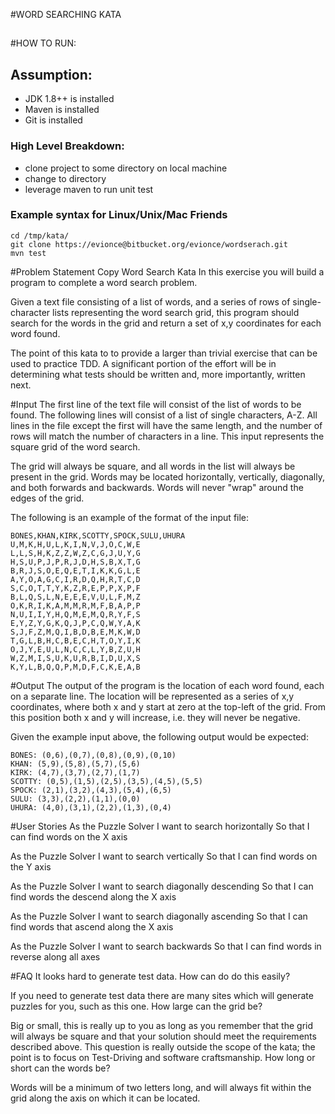 #WORD SEARCHING KATA
##
#HOW TO RUN:
##
## Assumption:
- JDK 1.8++ is installed
- Maven is installed
- Git is installed

### High Level Breakdown:
- clone project to some directory on local machine
- change to directory 
- leverage maven to run unit test

### Example syntax for Linux/Unix/Mac Friends
```
cd /tmp/kata/
git clone https://evionce@bitbucket.org/evionce/wordserach.git
mvn test
```

#Problem Statement Copy
Word Search Kata
In this exercise you will build a program to complete a word search problem.

Given a text file consisting of a list of words, and a series of rows of single-character lists representing the word search grid, this program should search for the words in the grid and return a set of x,y coordinates for each word found.

The point of this kata to to provide a larger than trivial exercise that can be used to practice TDD. A significant portion of the effort will be in determining what tests should be written and, more importantly, written next.

#Input
The first line of the text file will consist of the list of words to be found. The following lines will consist of a list of single characters, A-Z. All lines in the file except the first will have the same length, and the number of rows will match the number of characters in a line. This input represents the square grid of the word search.

The grid will always be square, and all words in the list will always be present in the grid. Words may be located horizontally, vertically, diagonally, and both forwards and backwards. Words will never "wrap" around the edges of the grid.

The following is an example of the format of the input file:
```
BONES,KHAN,KIRK,SCOTTY,SPOCK,SULU,UHURA
U,M,K,H,U,L,K,I,N,V,J,O,C,W,E
L,L,S,H,K,Z,Z,W,Z,C,G,J,U,Y,G
H,S,U,P,J,P,R,J,D,H,S,B,X,T,G
B,R,J,S,O,E,Q,E,T,I,K,K,G,L,E
A,Y,O,A,G,C,I,R,D,Q,H,R,T,C,D
S,C,O,T,T,Y,K,Z,R,E,P,P,X,P,F
B,L,Q,S,L,N,E,E,E,V,U,L,F,M,Z
O,K,R,I,K,A,M,M,R,M,F,B,A,P,P
N,U,I,I,Y,H,Q,M,E,M,Q,R,Y,F,S
E,Y,Z,Y,G,K,Q,J,P,C,Q,W,Y,A,K
S,J,F,Z,M,Q,I,B,D,B,E,M,K,W,D
T,G,L,B,H,C,B,E,C,H,T,O,Y,I,K
O,J,Y,E,U,L,N,C,C,L,Y,B,Z,U,H
W,Z,M,I,S,U,K,U,R,B,I,D,U,X,S
K,Y,L,B,Q,Q,P,M,D,F,C,K,E,A,B
```
#Output
The output of the program is the location of each word found, each on a separate line. The location will be represented as a series of x,y coordinates, where both x and y start at zero at the top-left of the grid. From this position both x and y will increase, i.e. they will never be negative.

Given the example input above, the following output would be expected:

```
BONES: (0,6),(0,7),(0,8),(0,9),(0,10)
KHAN: (5,9),(5,8),(5,7),(5,6)
KIRK: (4,7),(3,7),(2,7),(1,7)
SCOTTY: (0,5),(1,5),(2,5),(3,5),(4,5),(5,5)
SPOCK: (2,1),(3,2),(4,3),(5,4),(6,5)
SULU: (3,3),(2,2),(1,1),(0,0)
UHURA: (4,0),(3,1),(2,2),(1,3),(0,4)
```
#User Stories
As the Puzzle Solver
I want to search horizontally
So that I can find words on the X axis

As the Puzzle Solver
I want to search vertically
So that I can find words on the Y axis

As the Puzzle Solver
I want to search diagonally descending
So that I can find words the descend along the X axis

As the Puzzle Solver
I want to search diagonally ascending
So that I can find words that ascend along the X axis

As the Puzzle Solver
I want to search backwards
So that I can find words in reverse along all axes

#FAQ
It looks hard to generate test data. How can do do this easily?

If you need to generate test data there are many sites which will generate puzzles for you, such as this one.
How large can the grid be?

Big or small, this is really up to you as long as you remember that the grid will always be square and that your solution should meet the requirements described above. This question is really outside the scope of the kata; the point is to focus on Test-Driving and software craftsmanship.
How long or short can the words be?

Words will be a minimum of two letters long, and will always fit within the grid along the axis on which it can be located.
